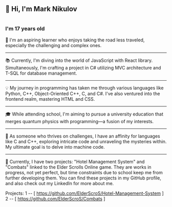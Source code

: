 # <h2>👋 Hi, I'm Mark Nikulov</h1>
# <h3>I'm 17 years old</h3>
🧠 I'm an aspiring learner who enjoys taking the road less traveled, especially the challenging and complex ones.
_________________________________________________________________________________________________________________________________________________________________________________________________________________________
📚 Currently, I'm diving into the world of JavaScript with React library. Simultaneously, I'm crafting a project in C# utilizing MVC architecture and T-SQL for database management.
_________________________________________________________________________________________________________________________________________________________________________________________________________________________
💡 My journey in programming has taken me through various languages like Python, C++, Object-Oriented C++, C, and C#. I've also ventured into the frontend realm, mastering HTML and CSS.
_________________________________________________________________________________________________________________________________________________________________________________________________________________________
🎓 While attending school, I'm aiming to pursue a university education that merges quantum physics with programming—a fusion of my interests.
_________________________________________________________________________________________________________________________________________________________________________________________________________________________
💪 As someone who thrives on challenges, I have an affinity for languages like C and C++, exploring intricate code and unraveling the mysteries within. My ultimate goal is to delve into machine code.
_________________________________________________________________________________________________________________________________________________________________________________________________________________________
🌟 Currently, I have two projects: "Hotel Management System" and "Combats" linked to the Elder Scrolls Online game. They are works in progress, not yet perfect, but time constraints due to school keep me from further
developing them. You can find these projects in my GitHub profile, and also check out my LinkedIn for more about me.    


Projects:
                                                                        1 -- [ https://github.com/ElderScroS/Hotel-Management-System ]
                                                                        2 -- [ https://github.com/ElderScroS/Combats ]


               
